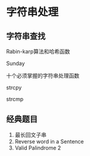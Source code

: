 # 字符串处理

## 字符串查找

Rabin-karp算法和哈希函数

Sunday

十个必须掌握的字符串处理函数

strcpy

strcmp

## 经典题目

1. 最长回文子串
2. Reverse word in a Sentence
3. Valid Palindrome 2